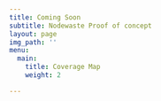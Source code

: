 ```yaml
---
title: Coming Soon
subtitle: Nodewaste Proof of concept
layout: page
img_path: ''
menu:
  main:
    title: Coverage Map
    weight: 2

---
```

